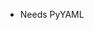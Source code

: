 - Needs PyYAML
  
<script async id="asciicast-593004" src="https://asciinema.org/a/593004.js"></script>
